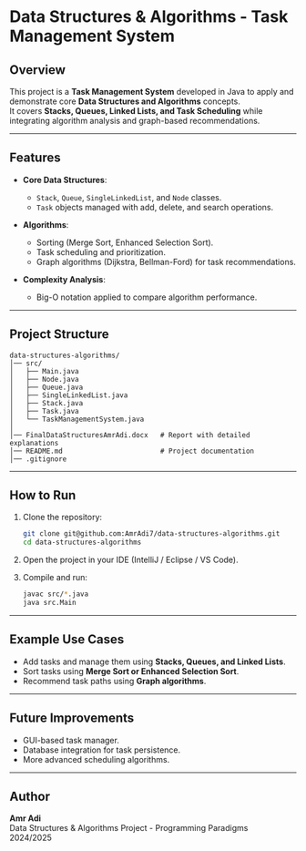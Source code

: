 # Data Structures & Algorithms - Task Management System

## Overview
This project is a **Task Management System** developed in Java to apply and demonstrate core **Data Structures and Algorithms** concepts.  
It covers **Stacks, Queues, Linked Lists, and Task Scheduling** while integrating algorithm analysis and graph-based recommendations.

---

## Features
- **Core Data Structures**:
  - `Stack`, `Queue`, `SingleLinkedList`, and `Node` classes.
  - `Task` objects managed with add, delete, and search operations.

- **Algorithms**:
  - Sorting (Merge Sort, Enhanced Selection Sort).
  - Task scheduling and prioritization.
  - Graph algorithms (Dijkstra, Bellman-Ford) for task recommendations.

- **Complexity Analysis**:
  - Big-O notation applied to compare algorithm performance.

---

## Project Structure
```
data-structures-algorithms/
│── src/
│   ├── Main.java
│   ├── Node.java
│   ├── Queue.java
│   ├── SingleLinkedList.java
│   ├── Stack.java
│   ├── Task.java
│   └── TaskManagementSystem.java
│
│── FinalDataStructuresAmrAdi.docx   # Report with detailed explanations
│── README.md                        # Project documentation
│── .gitignore
```

---

## How to Run
1. Clone the repository:
   ```bash
   git clone git@github.com:AmrAdi7/data-structures-algorithms.git
   cd data-structures-algorithms
   ```

2. Open the project in your IDE (IntelliJ / Eclipse / VS Code).

3. Compile and run:
   ```bash
   javac src/*.java
   java src.Main
   ```

---

## Example Use Cases
- Add tasks and manage them using **Stacks, Queues, and Linked Lists**.  
- Sort tasks using **Merge Sort or Enhanced Selection Sort**.  
- Recommend task paths using **Graph algorithms**.

---

## Future Improvements
- GUI-based task manager.  
- Database integration for task persistence.  
- More advanced scheduling algorithms.  

---

## Author
**Amr Adi**  
Data Structures & Algorithms Project - Programming Paradigms  
2024/2025
